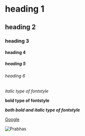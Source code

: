 # heading 1
## heading 2
### heading 3
#### heading 4
##### heading 5
###### heading 6
*italic type of fontstyle*

**bold type of fontstyle**

***both bold and italic type of fontstyle***

[Google](https://www.google.com/)

![Prabhas](https://static.toiimg.com/photo/msid-87882726/87882726.jpg?32658)
